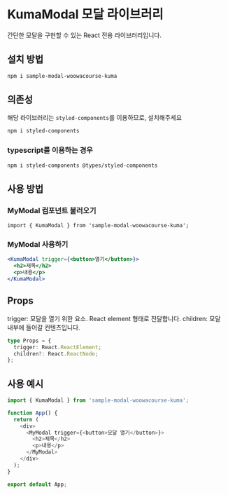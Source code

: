 # KumaModal 모달 라이브러리

간단한 모달을 구현할 수 있는 React 전용 라이브러리입니다.

## 설치 방법

```sh
npm i sample-modal-woowacourse-kuma
```

## 의존성

해당 라이브러리는 `styled-components`를 이용하므로, 설치해주세요

```sh
npm i styled-components
```

### typescript를 이용하는 경우

```sh
npm i styled-components @types/styled-components
```

## 사용 방법

### MyModal 컴포넌트 불러오기

```tsx
import { KumaModal } from 'sample-modal-woowacourse-kuma';
```

### MyModal 사용하기

```jsx
<KumaModal trigger={<button>열기</button>}>
  <h2>제목</h2>
  <p>내용</p>
</KumaModal>
```

## Props

trigger: 모달을 열기 위한 요소. React element 형태로 전달합니다.
children: 모달 내부에 들어갈 컨텐츠입니다.

```ts
type Props = {
  trigger: React.ReactElement;
  children?: React.ReactNode;
};
```

## 사용 예시

```js
import { KumaModal } from 'sample-modal-woowacourse-kuma';

function App() {
  return (
    <div>
      <MyModal trigger={<button>모달 열기</button>}>
        <h2>제목</h2>
        <p>내용</p>
      </MyModal>
    </div>
  );
}

export default App;
```
